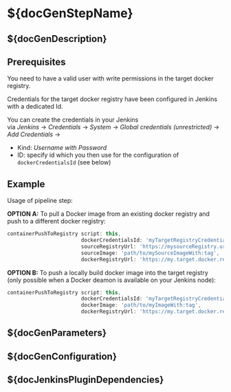 # ${docGenStepName}

## ${docGenDescription}


## Prerequisites
You need to have a valid user with write permissions in the target docker registry.

Credentials for the target docker registry have been configured in Jenkins with a dedicated Id.

You can create the credentials in your Jenkins<br />
via _Jenkins_ -> _Credentials_ -> _System_ -> _Global credentials (unrestricted)_ -> _Add Credentials_ ->

* Kind: _Username with Password_
* ID: specify id which you then use for the configuration of `dockerCredentialsId` (see below)

## Example

Usage of pipeline step:

**OPTION A:** To pull a Docker image from an existing docker registry and push to a different docker registry:
```groovy
containerPushToRegistry script: this,
                        dockerCredentialsId: 'myTargetRegistryCredentials',
                        sourceRegistryUrl: 'https://mysourceRegistry.url',
                        sourceImage: 'path/to/mySourceImageWith:tag',
                        dockerRegistryUrl: 'https://my.target.docker.registry:50000'
```
**OPTION B:** To push a locally build docker image into the target registry (only possible when a Docker deamon is available on your Jenkins node):

```groovy
containerPushToRegistry script: this,
                        dockerCredentialsId: 'myTargetRegistryCredentials',
                        dockerImage: 'path/to/myImageWith:tag',
                        dockerRegistryUrl: 'https://my.target.docker.registry:50000'
```

## ${docGenParameters}

## ${docGenConfiguration}

## ${docJenkinsPluginDependencies}
